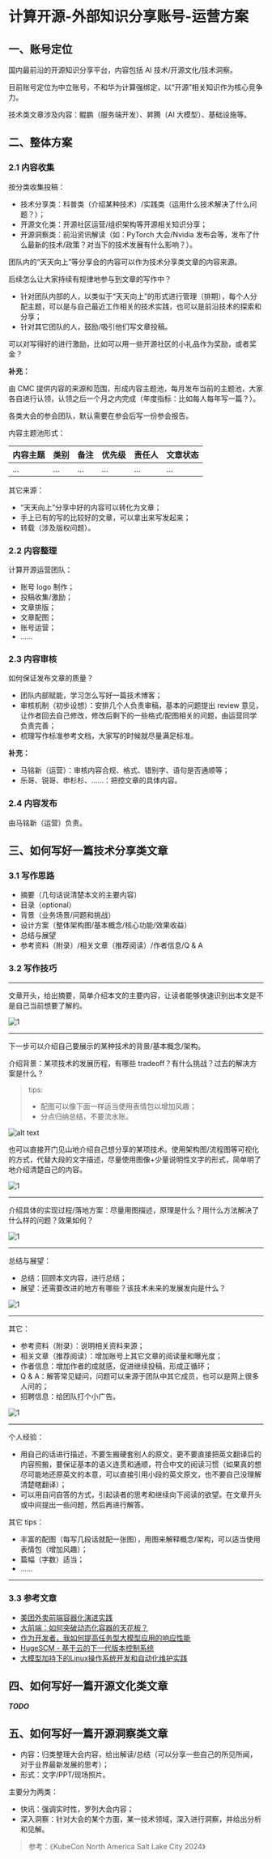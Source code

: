 # 计算开源-外部知识分享账号-运营方案

## 一、账号定位

国内最前沿的开源知识分享平台，内容包括 AI 技术/开源文化/技术洞察。

目前账号定位为中立账号，不和华为计算强绑定，以“开源”相关知识作为核心竞争力。

技术类文章涉及内容：鲲鹏（服务端开发）、昇腾（AI 大模型）、基础设施等。

## 二、整体方案

### 2.1 内容收集

按分类收集投稿：

- 技术分享类：科普类（介绍某种技术）/实践类（运用什么技术解决了什么问题？）；
- 开源文化类：开源社区运营/组织架构等开源相关知识分享；
- 开源洞察类：前沿资讯解读（如：PyTorch 大会/Nvidia 发布会等，发布了什么最新的技术/政策？对当下的技术发展有什么影响？）。

团队内的“天天向上”等分享会的内容可以作为技术分享类文章的内容来源。

后续怎么让大家持续有规律地参与到文章的写作中？

- 针对团队内部的人，以类似于“天天向上”的形式进行管理（排期），每个人分配主题，可以是与自己最近工作相关的技术实践，也可以是前沿技术的探索和分享；
- 针对其它团队的人，鼓励/吸引他们写文章投稿。

可以对写得好的进行激励，比如可以用一些开源社区的小礼品作为奖励，或者奖金？

**补充：**

由 CMC 提供内容的来源和范围，形成内容主题池，每月发布当前的主题池，大家各自进行认领，认领之后一个月之内完成（年度指标：比如每人每年写一篇？）。

各类大会的参会团队，默认需要在参会后写一份参会报告。

内容主题池形式：

| 内容主题 | 类别 | 备注 | 优先级 | 责任人 | 文章状态 |
| :--- | :--- | :--- | :--- | :--- | :--- |
| ... | ... | ... | ... | ... | ... |

其它来源：

- “天天向上”分享中好的内容可以转化为文章；
- 手上已有的写的比较好的文章，可以拿出来写发起来；
- 转载（涉及版权问题）。

### 2.2 内容整理

计算开源运营团队：

- 账号 logo 制作；
- 投稿收集/激励；
- 文章排版；
- 文章配图；
- 账号运营；
- ……

### 2.3 内容审核

如何保证发布文章的质量？

- 团队内部赋能，学习怎么写好一篇技术博客；
- 审核机制（初步设想）：安排几个人负责审稿，基本的问题提出 review 意见，让作者回去自己修改，修改后剩下的一些格式/配图相关的问题，由运营同学负责完善；
- 梳理写作标准参考文档，大家写的时候就尽量满足标准。

**补充：**

- 马铭新（运营）：审核内容合规、格式、错别字、语句是否通顺等；
- 乐哥、锐哥、申杉杉、……：把控文章的具体内容。

### 2.4 内容发布

由马铭新（运营）负责。

## 三、如何写好一篇技术分享类文章

### 3.1 写作思路

- 摘要（几句话说清楚本文的主要内容）
- 目录（optional）
- 背景（业务场景/问题和挑战）
- 设计方案（整体架构图/基本概念/核心功能/效果收益）
- 总结与展望
- 参考资料（附录）/相关文章（推荐阅读）/作者信息/Q & A

### 3.2 写作技巧

---

文章开头，给出摘要，简单介绍本文的主要内容，让读者能够快速识别出本文是不是自己当前想要了解的。

![1](./images/iShot_2024-11-30_10.59.19.png)

---

下一步可以介绍自己要展示的某种技术的背景/基本概念/架构。

介绍背景：某项技术的发展历程，有哪些 tradeoff？有什么挑战？过去的解决方案是什么？

> tips:
>
> - 配图可以像下面一样适当使用表情包以增加风趣；
> - 分点归纳总结，不要流水账。

![alt text](./images/iShot_2024-11-27_14.37.15.png)

也可以直接开门见山地介绍自己想分享的某项技术。使用架构图/流程图等可视化的方式，代替大段的文字描述，尽量使用图像+少量说明性文字的形式，简单明了地介绍清楚自己的内容。

![1](./images/iShot_2024-11-30_11.05.07.png)

---

介绍具体的实现过程/落地方案：尽量用图描述，原理是什么？用什么方法解决了什么样的问题？效果如何？

![1](./images/iShot_2024-11-30_11.23.08.png)

---

总结与展望：

- 总结：回顾本文内容，进行总结；
- 展望：还需要改进的地方有哪些？该技术未来的发展发向是什么？

![1](./images/iShot_2024-11-30_11.41.58.png)

---

其它：

- 参考资料（附录）：说明相关资料来源；
- 相关文章（推荐阅读）：增加账号上其它文章的阅读量和曝光度；
- 作者信息：增加作者的成就感，促进继续投稿，形成正循环；
- Q & A：解答常见疑问，问题可以来源于团队中其它成员，也可以是网上很多人问的；
- 招聘信息：给团队打个小广告。

![1](./images/iShot_2024-11-30_11.47.01.png)

---

个人经验：

- 用自己的话进行描述，不要生搬硬套别人的原文，更不要直接把英文翻译后的内容照搬，要保证基本的语义连贯和通顺，符合中文的阅读习惯（如果真的想尽可能地还原英文的本意，可以直接引用小段的英文原文，也不要自己没理解清楚瞎翻译）；
- 可以用自问自答的方式，引起读者的思考和继续向下阅读的欲望。在文章开头或中间提出一些问题，然后再进行解答。

其它 tips：

- 丰富的配图（每写几段话就配一张图），用图来解释概念/架构，可以适当使用表情包（增加风趣）；
- 篇幅（字数）适当；
- ……

---

### 3.3 参考文章

- [<u>美团外卖前端容器化演进实践</u>](https://mp.weixin.qq.com/s?__biz=MjM5NjQ5MTI5OA==&mid=2651751072&idx=1&sn=5b8d510f6b8ff2d06e8bc44606e12e00&chksm=bd125bed8a65d2fb8bcff8623a82fe06b667d2a75c5c6a32a2ce17d392d71dca97c973ed0aff&scene=21#wechat_redirect)
- [<u>大前端：如何突破动态化容器的天花板？</u>](https://mp.weixin.qq.com/s/ocGLvUmAnglZbcKRmK72Yg)
- [<u>作为开发者，我如何提高任务型大模型应用的响应性能</u>](https://mp.weixin.qq.com/s/_4s8HiRASW59V9S0YMRRww)
- [<u>HugeSCM - 基于云的下一代版本控制系统</u>](https://mp.weixin.qq.com/s/Q5pNC4N3Gh76LiJf-7cx7g)
- [<u>大模型加持下的Linux操作系统开发和自动化维护实践</u>](https://mp.weixin.qq.com/s/dlKd0Xzckk7Oy74dHiZFlQ)

## 四、如何写好一篇开源文化类文章

**_TODO_**

## 五、如何写好一篇开源洞察类文章

- 内容：归类整理大会内容，给出解读/总结（可以分享一些自己的所见所闻，对于业界最新发展的思考）；
- 形式：文字/PPT/现场照片。

主要分为两类：

- 快讯：强调实时性，罗列大会内容；
- 深入洞察：针对大会的某个方面，某一技术领域，深入进行洞察，并给出分析和见解。

> 参考：《KubeCon North America Salt Lake City 2024》
